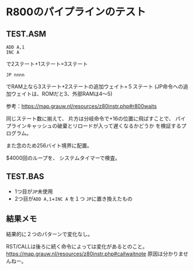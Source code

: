 ﻿# R800のパイプラインのテスト

## TEST.ASM

```
ADD A,1
INC A
```
で2ステート+1ステート=3ステート

```
JP nnnn
```
でRAM上なら3ステート+2ステートの追加ウェイト=５ステート
(JP命令への追加ウェイトは、ROMだと3、外部RAMは4～5)

参考：https://map.grauw.nl/resources/z80instr.php#r800waits


同じステート数に揃えて、
片方は分岐命令で+16の位置に飛ばすことで、
パイプラインキャッシュの破棄とリロードが入って遅くなるかどうか
を検証するプログラム。

また念のため256バイト境界に配置。

$4000回のループを、
システムタイマーで検査。

## TEST.BAS

- 1つ目が```JP```未使用
- 2つ目が```ADD A,1```+```INC A``` を１つ ```JP```に置き換えたもの


## 結果メモ

結果的に２つのパターンで変化なし。


RST/CALLは後ろに続く命令によっては変化があるとのこと。
https://map.grauw.nl/resources/z80instr.php#callwaitnote
原因は分かりませんねー。

